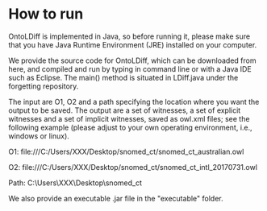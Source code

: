 # How to run
OntoLDiff is implemented in Java, so before running it, please make sure that you have Java Runtime Environment (JRE) installed on your computer.

We provide the source code for OntoLDiff, which can be downloaded from here, and compiled and run by typing in command line or with a Java IDE such as Eclipse. The main() method is situated in LDiff.java under the forgetting repository.

The input are O1, O2 and a path specifying the location where you want the output to be saved. The output are a set of witnesses, a set of explicit witnesses and a set of implicit witnesses, saved as owl.xml files; see the following example (please adjust to your own operating environment, i.e., windows or linux).

O1: file:///C:/Users/XXX/Desktop/snomed_ct/snomed_ct_australian.owl  

O2: file:///C:/Users/XXX/Desktop/snomed_ct/snomed_ct_intl_20170731.owl           

Path: C:\\Users\\XXX\\Desktop\\snomed_ct 

We also provide an executable .jar file in the "executable" folder.
